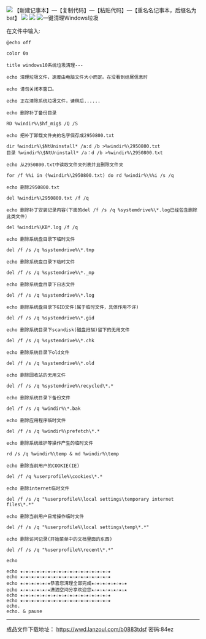 ![](https://t.3344550.xyz/file/cdd7d851280725f96c9a8.jpg)
【新建记事本】—【复制代码】—【粘贴代码】—【重名名记事本，后缀名为bat】
![](https://t.3344550.xyz/file/322a5e83ae6c2510e475c.jpg)
![](https://g.3344550.xyz/https://raw.githubusercontent.com/yxcqr/xsblog/main/pic/%E4%B8%80%E9%94%AE%E6%B8%85%E7%90%86Windows%E5%9E%83%E5%9C%BE.gif)
![一键清理Windows垃圾](https://github.com/yxcqr/xsblog/assets/28244699/26f1f272-41ba-4bfb-804e-33d9d41ad12e)

在文件中输入:

    @echo off
    
    color 0a
    
    title windows10系统垃圾清理---
    
    echo 清理垃圾文件，速度由电脑文件大小而定。在没看到结尾信息时
    
    echo 请勿关闭本窗口。
    
    echo 正在清除系统垃圾文件，请稍后......
    
    echo 删除补丁备份目录
    
    RD %windir%\$hf_mig$ /Q /S
    
    echo 把补丁卸载文件夹的名字保存成2950800.txt
    
    dir %windir%\$NtUninstall* /a:d /b >%windir%\2950800.txt
    目录 %windir%\$NtUninstall* /a：d /b >%windir%\2950800.txt
    
    echo 从2950800.txt中读取文件夹列表并且删除文件夹
    
    for /f %%i in (%windir%\2950800.txt) do rd %windir%\%%i /s /q
    
    echo 删除2950800.txt
    
    del %windir%\2950800.txt /f /q
    
    echo 删除补丁安装记录内容(下面的del /f /s /q %systemdrive%\*.log已经包含删除此类文件)
    
    del %windir%\KB*.log /f /q
    
    echo 删除系统盘目录下临时文件
    
    del /f /s /q %systemdrive%\*.tmp
    
    echo 删除系统盘目录下临时文件
    
    del /f /s /q %systemdrive%\*._mp
    
    echo 删除系统盘目录下日志文件
    
    del /f /s /q %systemdrive%\*.log
    
    echo 删除系统盘目录下GID文件(属于临时文件，具体作用不详)
    
    del /f /s /q %systemdrive%\*.gid
    
    echo 删除系统目录下scandisk(磁盘扫描)留下的无用文件
    
    del /f /s /q %systemdrive%\*.chk
    
    echo 删除系统目录下old文件
    
    del /f /s /q %systemdrive%\*.old
    
    echo 删除回收站的无用文件
    
    del /f /s /q %systemdrive%\recycled\*.*
    
    echo 删除系统目录下备份文件
    
    del /f /s /q %windir%\*.bak
    
    echo 删除应用程序临时文件
    
    del /f /s /q %windir%\prefetch\*.*
    
    echo 删除系统维护等操作产生的临时文件
    
    rd /s /q %windir%\temp & md %windir%\temp
    
    echo 删除当前用户的COOKIE(IE)
    
    del /f /q %userprofile%\cookies\*.*
    
    echo 删除internet临时文件
    
    del /f /s /q "%userprofile%\local settings\temporary internet files\*.*"
    
    echo 删除当前用户日常操作临时文件
    
    del /f /s /q "%userprofile%\local settings\temp\*.*"
    
    echo 删除访问记录(开始菜单中的文档里面的东西)
    
    del /f /s /q "%userprofile%\recent\*.*"
    
    echo
    
    echo ★☆★☆★☆★☆★☆★☆★☆★☆★☆★☆★☆★☆★☆★☆★☆★☆★
    echo ★☆★☆★☆★☆★☆★☆★☆★☆★☆★☆★☆★☆★☆★☆★☆★☆★
    echo ★☆★☆★☆★☆★☆★恭喜您清理全部完成★☆★☆★☆★☆★☆★☆★
    echo ★☆★☆★☆★☆★☆★潇洒空间分享欢迎您★☆★☆★☆★☆★☆★☆★
    echo ★☆★☆★☆★☆★☆★☆★☆★☆★☆★☆★☆★☆★☆★☆★☆★☆★
    echo ★☆★☆★☆★☆★☆★☆★☆★☆★☆★☆★☆★☆★☆★☆★☆★☆★
    echo.
    echo. & pause
	
  - - -
成品文件下载地址：
https://wwd.lanzoul.com/b0883tdsf 密码:84ez